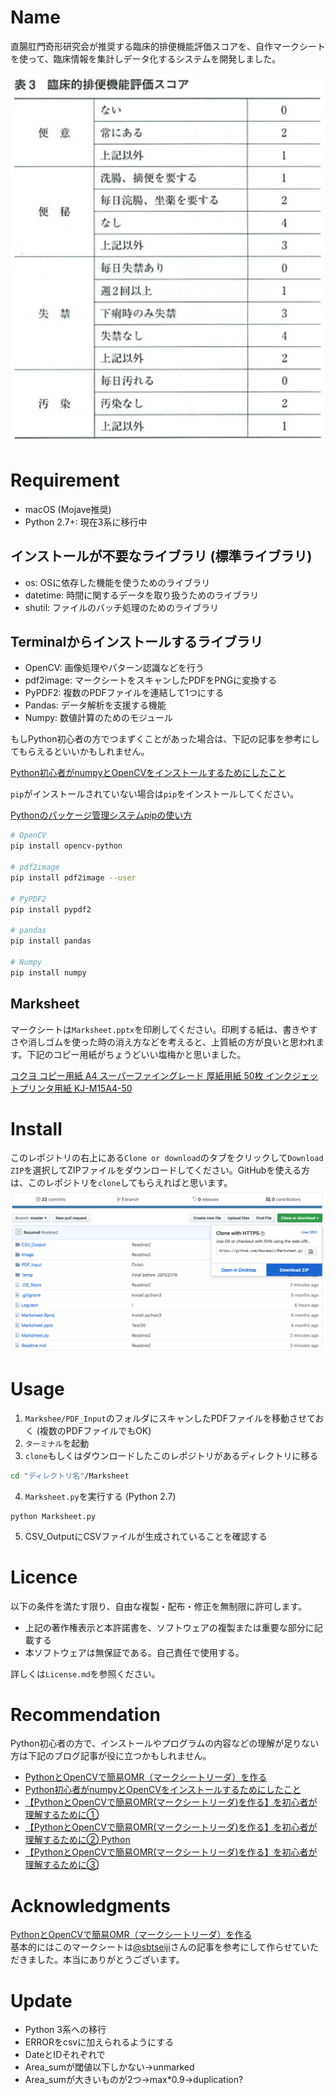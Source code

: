 Name
====

直腸肛門奇形研究会が推奨する臨床的排便機能評価スコアを、自作マークシートを使って、臨床情報を集計しデータ化するシステムを開発しました。

![](Image/Evacuation_Score.png)

# Requirement
* macOS (Mojave推奨)
* Python 2.7+: 現在3系に移行中

## インストールが不要なライブラリ (標準ライブラリ)
* os: OSに依存した機能を使うためのライブラリ
* datetime: 時間に関するデータを取り扱うためのライブラリ
* shutil: ファイルのバッチ処理のためのライブラリ

## Terminalからインストールするライブラリ
* OpenCV: 画像処理やパターン認識などを行う
* pdf2image: マークシートをスキャンしたPDFをPNGに変換する
* PyPDF2: 複数のPDFファイルを連結して1つにする
* Pandas: データ解析を支援する機能
* Numpy: 数値計算のためのモジュール

もしPython初心者の方でつまずくことがあった場合は、下記の記事を参考にしてもらえるといいかもしれません。

[Python初心者がnumpyとOpenCVをインストールするためにしたこと](https://www.pediatricsurgery.site/entry/2018/12/24/130442)

`pip`がインストールされていない場合は`pip`をインストールしてください。  

[Pythonのパッケージ管理システムpipの使い方](https://note.nkmk.me/python-pip-usage/)

```bash
# OpenCV
pip install opencv-python

# pdf2image
pip install pdf2image --user

# PyPDF2
pip install pypdf2

# pandas
pip install pandas

# Numpy
pip install numpy
```

## Marksheet
マークシートは`Marksheet.pptx`を印刷してください。印刷する紙は、書きやすさや消しゴムを使った時の消え方などを考えると、上質紙の方が良いと思われます。下記のコピー用紙がちょうどいい塩梅かと思いました。

[コクヨ コピー用紙 A4 スーパーファイングレード 厚紙用紙 50枚 インクジェットプリンタ用紙 KJ-M15A4-50](https://www.amazon.co.jp/gp/product/B002U48XC6/ref=ppx_yo_dt_b_search_asin_title?ie=UTF8&psc=1)

# Install
このレポジトリの右上にある`Clone or download`のタブをクリックして`Download ZIP`を選択してZIPファイルをダウンロードしてください。GitHubを使える方は、このレポジトリを`clone`してもらえればと思います。  
![](Image/Download_ZIP.png)

# Usage
1. `Markshee/PDF_Input`のフォルダにスキャンしたPDFファイルを移動させておく (複数のPDFファイルでもOK)
2. `ターミナル`を起動
3. `clone`もしくはダウンロードしたこのレポジトリがあるディレクトリに移る

```bash
cd "ディレクトリ名"/Marksheet
```

4. `Marksheet.py`を実行する (Python 2.7)
```
python Marksheet.py
```

5. CSV_OutputにCSVファイルが生成されていることを確認する

# Licence
以下の条件を満たす限り、自由な複製・配布・修正を無制限に許可します。
* 上記の著作権表示と本許諾書を、ソフトウェアの複製または重要な部分に記載する
* 本ソフトウェアは無保証である。自己責任で使用する。

詳しくは`License.md`を参照ください。

# Recommendation
Python初心者の方で、インストールやプログラムの内容などの理解が足りない方は下記のブログ記事が役に立つかもしれません。
* [PythonとOpenCVで簡易OMR（マークシートリーダ）を作る](https://qiita.com/sbtseiji/items/6438ec2bf970d63817b8)
* [Python初心者がnumpyとOpenCVをインストールするためにしたこと](https://www.pediatricsurgery.site/entry/2018/12/24/130442)
* [【PythonとOpenCVで簡易OMR(マークシートリーダ)を作る】を初心者が理解するために①](https://www.pediatricsurgery.site/entry/2018/12/24/154519)
* [【PythonとOpenCVで簡易OMR(マークシートリーダ)を作る】を初心者が理解するために②
Python](https://www.pediatricsurgery.site/entry/2018/12/25/231014)
* [【PythonとOpenCVで簡易OMR(マークシートリーダ)を作る】を初心者が理解するために③](https://www.pediatricsurgery.site/entry/2018/12/29/195859)

# Acknowledgments
[PythonとOpenCVで簡易OMR（マークシートリーダ）を作る](https://qiita.com/sbtseiji/items/6438ec2bf970d63817b8)  
基本的にはこのマークシートは[@sbtseiji](https://qiita.com/sbtseiji)さんの記事を参考にして作らせていただきました。本当にありがとうございます。

# Update
* Python 3系への移行
* ERRORをcsvに加えられるようにする
* DateとIDそれぞれで
* Area_sumが閾値以下しかない->unmarked
* Area_sumが大きいものが2つ->max*0.9->duplication?
